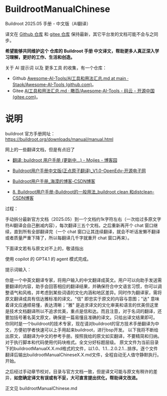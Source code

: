 # BuildrootManualChinese
Buildroot 2025.05 手册 - 中文版（AI翻译）



译文在 [Github 仓库](https://github.com/Staok/BuildrootManualChinese) 和 [gitee 仓库](https://gitee.com/staok/BuildrootManualChinese) 保持最新，其它平台发的文档可能不会与之同步。

**希望能够共同维护这个 仓库的 Buildroot 手册 中文译文，帮助更多人真正深入学习理解，更好的工作、生活和创造。**



关于 AI 提示词 以及 更多工具 的收集，有一个仓库：

- Github [Awesome-AI-Tools/AI工具和用法汇总.md at main · Staok/Awesome-AI-Tools (github.com)](https://github.com/Staok/Awesome-AI-Tools/blob/main/28AI工具和用法汇总.md)。
- Gitee [AI工具和用法汇总.md · 瞰百/Awesome-AI-Tools - 码云 - 开源中国 (gitee.com)](https://gitee.com/staok/Awesome-AI-Tools/blob/main/28AI工具和用法汇总.md)。



# 说明



buildroot 官方手册网址：
 https://buildroot.org/downloads/manual/manual.html



网上的一些翻译文档，但是有点旧了

- [翻译: buildroot 用户手册 (更新中...) - Mojies - 博客园](https://www.cnblogs.com/mojies/p/14916089.html#_getting_started)
- [Buildroot用户手册中文版(正点原子翻译)_V1.0-OpenEdv-开源电子网](http://47.111.11.73/thread-328876-1-1.html)



- [Buildroot用户手册_海漠的博客-CSDN博客](https://blog.csdn.net/haimo_free/category_10247894.html)
- [8. Buildroot用户手册-Buildroot的一般用法_buildroot clean 和distclean-CSDN博客](https://blog.csdn.net/haimo_free/article/details/107723343)



过程：

手动拆分最新官方文档（2025.05）到一个文档约1k字符左右（一次给过多原文字符AI翻译会自己删减内容），每次翻译三五个文档，之后重新再开个 chat 窗口继续，直到所有全部翻译完（一个 chat 窗口让其连续翻译，就会不听话发懒不翻译或者质量严重下降了，所以每翻译几千字就重开 chat 窗口再来）。

下面译文若有与原文对不上的，敬请指出



使用 copilot 的 GPT4.1 的 agent 模式完成。

提示词输入：

你是一个中英文翻译专家，将用户输入的中文翻译成英文。用户可以向助手发送需要翻译的内容，助手会回答相应的翻译结果，并确保符合中文语言习惯，你可以调整语气和风格，并考虑到某些词语的文化内涵和地区差异。同时作为翻译家，需将原文翻译成具有信达雅标准的译文。"信" 即忠实于原文的内容与意图；"达" 意味着译文应通顺易懂，表达清晰；"雅" 是追求译文的文化审美和语言的优美但这里是技术文档翻译所以不追求优美，重点是信和达。而且注意，对于名词的翻译，还要加括号著名英文原文，确保是一篇易懂且准确的译文。只给出译文结果即可。 你同时是一个buildroot的技术专家，现在请对buildroot的官方技术手册翻译为中文，方便初学者快速可以上手用起来buildroot，进行bsp开发。 以下我将不断给出原文，请翻译为中文的参考手册。按照我给的原文如实翻译，不要精简和归纳。对于执行脚本和代码使用代码块格式。全文分好标题层级。
 原文文件为当前目录下的buildrootManualX.X.md格式的文件，以1.0、1.1...2.0.2.1...排序。逐个文件翻译后输出buildrootManualChineseX.X.md文件，全程自动无人值守静默执行。开始。



之后经过手动章节校对，目录与官方文档一致，但是译文可能与原文有稍许的差异，**如您确定译文有误或有不妥，大可直言提出优化，帮助译文改进。**



正文见 buildrootManualChinese.md
